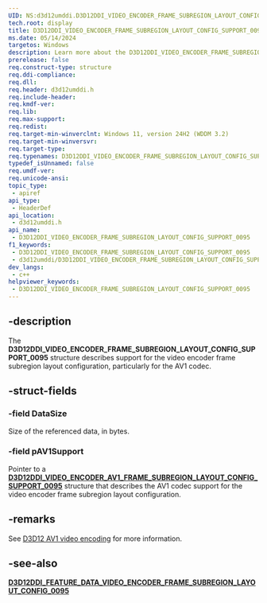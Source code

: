 ```yaml
---
UID: NS:d3d12umddi.D3D12DDI_VIDEO_ENCODER_FRAME_SUBREGION_LAYOUT_CONFIG_SUPPORT_0095
tech.root: display
title: D3D12DDI_VIDEO_ENCODER_FRAME_SUBREGION_LAYOUT_CONFIG_SUPPORT_0095
ms.date: 05/14/2024
targetos: Windows
description: Learn more about the D3D12DDI_VIDEO_ENCODER_FRAME_SUBREGION_LAYOUT_CONFIG_SUPPORT_0095 structure.
prerelease: false
req.construct-type: structure
req.ddi-compliance: 
req.dll: 
req.header: d3d12umddi.h
req.include-header: 
req.kmdf-ver: 
req.lib: 
req.max-support: 
req.redist: 
req.target-min-winverclnt: Windows 11, version 24H2 (WDDM 3.2)
req.target-min-winversvr: 
req.target-type: 
req.typenames: D3D12DDI_VIDEO_ENCODER_FRAME_SUBREGION_LAYOUT_CONFIG_SUPPORT_0095
typedef_isUnnamed: false
req.umdf-ver: 
req.unicode-ansi: 
topic_type:
 - apiref
api_type:
 - HeaderDef
api_location:
 - d3d12umddi.h
api_name:
 - D3D12DDI_VIDEO_ENCODER_FRAME_SUBREGION_LAYOUT_CONFIG_SUPPORT_0095
f1_keywords:
 - D3D12DDI_VIDEO_ENCODER_FRAME_SUBREGION_LAYOUT_CONFIG_SUPPORT_0095
 - d3d12umddi/D3D12DDI_VIDEO_ENCODER_FRAME_SUBREGION_LAYOUT_CONFIG_SUPPORT_0095
dev_langs:
 - c++
helpviewer_keywords:
 - D3D12DDI_VIDEO_ENCODER_FRAME_SUBREGION_LAYOUT_CONFIG_SUPPORT_0095
---
```


## -description

The **D3D12DDI_VIDEO_ENCODER_FRAME_SUBREGION_LAYOUT_CONFIG_SUPPORT_0095** structure describes support for the video encoder frame subregion layout configuration, particularly for the AV1 codec.

## -struct-fields

### -field DataSize

Size of the referenced data, in bytes.

### -field pAV1Support

Pointer to a [**D3D12DDI_VIDEO_ENCODER_AV1_FRAME_SUBREGION_LAYOUT_CONFIG_SUPPORT_0095**](ns-d3d12umddi-d3d12ddi_video_encoder_av1_frame_subregion_layout_config_support_0095.md) structure that describes the AV1 codec support for the video encoder frame subregion layout configuration.

## -remarks

See [D3D12 AV1 video encoding](/windows-hardware/drivers/display/video-encoding-d3d12-av1) for more information.

## -see-also

[**D3D12DDI_FEATURE_DATA_VIDEO_ENCODER_FRAME_SUBREGION_LAYOUT_CONFIG_0095**](ns-d3d12umddi-d3d12ddi_feature_data_video_encoder_frame_subregion_layout_config_0095.md)
